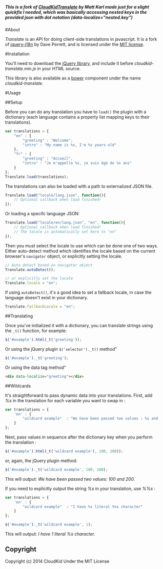 ##### This is a fork of [CloudKidTranslate](https://github.com/CloudKidStudio/CloudKidTranslate) by Matt Karl made just for a slight quickfix I needed, which was basically accessing nested keys in the provided json with dot notation (data-localize="nested.key") #####

#About 

_Translate_ is an API for doing client-side translations in javascript. It is a fork of [jquery-i18n](https://github.com/recurser/jquery-i18n) by Dave Perrett, and is licensed under the [MIT license](http://www.opensource.org/licenses/mit-license.php).

#Installation

You'll need to download the [jQuery library](http://docs.jquery.com/Downloading_jQuery#Current_Release), and include it before _cloudkid-translate.min.js_ in your HTML source.

This library is also available as a [bower](http://bower.io/) component under the name *cloudkid-translate*.

#Usage

##Setup

Before you can do any translation you have to `load()` the plugin with a dictionary (each language contains a property list mapping keys to their translations).

```js
var translations = {
	"en" : {
		"greeting" : "Welcome",
		"intro" : "My name is %s, I'm %s years old"
	},
	"fr" : {
		"greeting" : "Accueil",
		"intro" : "Je m'appelle %s, je suis âgé de %s ans"
	}
};
Translate.load(translations);
```

The translations can also be loaded with a path to externalized JSON file.
 
```js
Translate.load("locale/lang.json", function(){
	// Optional callback when load finished!
});
```

Or loading a specifc language JSON:

```js
Translate.load("locale/en/lang.json", "en", function(){
	// Optional callback when load finished!
	// The locale is automatically set here to "en"
});
```

Then you must select the locale to use which can be done one of two ways. Either auto-detect method which identifies the locale based on the current browser's `navigator` object, or explicitly setting the locale.

```js
// Auto detect based on navigator object
Translate.autoDetect();

// or explicitly set the locale
Translate.locale = "en";
```

If using `autoDetect()`, it's a good idea to set a fallback locale, in case the language doesn't exist in your dictionary.

```js
Translate.fallbackLocale = "en";
```

##Translating

Once you've initialized it with a dictionary, you can translate strings using the `_t()` function, for example:

```js
$('#example').html(_t('greeting'));
```

Or using the jQuery plugin `$('selector')._t()` method"

```js
$('#example')._t('greeting');
```

Or using the data tag method"

```html
<div data-localize="greeting"></div>
```

##Wildcards

It's straightforward to pass dynamic data into your translations. First, add _%s_ in the translation for each variable you want to swap in :

```js
var translations = {
	'en' : {
		"wildcard example"  : "We have been passed two values : %s and %s."
	}
};
```

Next, pass values in sequence after the dictionary key when you perform the translation :

```js
$('#example').html(_t('wildcard example'), 100, 200));
```

or, again, the jQuery plugin method:

```js
$('#example')._t('wildcard example', 100, 200);
```

This will output: _We have been passed two values: 100 and 200._

If you need to explicitly output the string _%s_ in your translation, use _%%s_ :

```js
var translations = {
	'en' : {
		"wildcard example"  : "I have %s literal %%s character"
	}
};

$('#example')._t('wildcard example', 1);
```

This will output: _I have 1 literal %s character._


Copyright
---------

Copyright (c) 2014 CloudKid Under the MIT License
